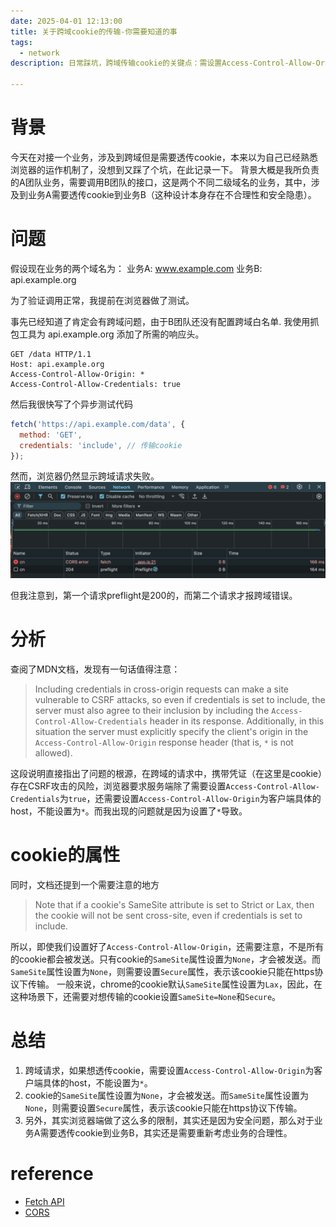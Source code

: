 ```yaml
---
date: 2025-04-01 12:13:00
title: 关于跨域cookie的传输-你需要知道的事
tags: 
  - network
description: 日常踩坑，跨域传输cookie的关键点：需设置Access-Control-Allow-Origin为具体域名，配置SameSite=None和Secure属性，并强调了安全性问题。

---
```

# 背景

今天在对接一个业务，涉及到跨域但是需要透传cookie，本来以为自己已经熟悉浏览器的运作机制了，没想到又踩了个坑，在此记录一下。
背景大概是我所负责的A团队业务，需要调用B团队的接口，这是两个不同二级域名的业务，其中，涉及到业务A需要透传cookie到业务B（这种设计本身存在不合理性和安全隐患）。

# 问题

假设现在业务的两个域名为：
业务A: www.example.com
业务B: api.example.org

为了验证调用正常，我提前在浏览器做了测试。

事先已经知道了肯定会有跨域问题，由于B团队还没有配置跨域白名单. 我使用抓包工具为 api.example.org 添加了所需的响应头。

```http
GET /data HTTP/1.1
Host: api.example.org
Access-Control-Allow-Origin: *
Access-Control-Allow-Credentials: true
```
然后我很快写了个异步测试代码

```javascript
fetch('https://api.example.com/data', {
  method: 'GET',
  credentials: 'include', // 传输cookie
});
```

然而，浏览器仍然显示跨域请求失败。
![alt text](../../images/cross-domain-cookie-transmission.png)
<!-- ![](https://github.com/user-attachments/assets/d53e20e7-5c77-44e9-a03f-01223def2c54) -->

但我注意到，第一个请求preflight是200的，而第二个请求才报跨域错误。

# 分析
查阅了MDN文档，发现有一句话值得注意：

> Including credentials in cross-origin requests can make a site vulnerable to CSRF attacks, so even if credentials is set to include, the server must also agree to their inclusion by including the `Access-Control-Allow-Credentials` header in its response. Additionally, in this situation the server must explicitly specify the client's origin in the `Access-Control-Allow-Origin` response header (that is, `*` is not allowed).

这段说明直接指出了问题的根源，在跨域的请求中，携带凭证（在这里是cookie）存在CSRF攻击的风险，浏览器要求服务端除了需要设置`Access-Control-Allow-Credentials`为`true`，还需要设置`Access-Control-Allow-Origin`为客户端具体的host，不能设置为`*`。而我出现的问题就是因为设置了`*`导致。

# cookie的属性
同时，文档还提到一个需要注意的地方
> Note that if a cookie's SameSite attribute is set to Strict or Lax, then the cookie will not be sent cross-site, even if credentials is set to include.

所以，即使我们设置好了`Access-Control-Allow-Origin`，还需要注意，不是所有的cookie都会被发送。只有cookie的`SameSite`属性设置为`None`，才会被发送。而`SameSite`属性设置为`None`，则需要设置`Secure`属性，表示该cookie只能在https协议下传输。
一般来说，chrome的cookie默认`SameSite`属性设置为`Lax`，因此，在这种场景下，还需要对想传输的cookie设置`SameSite=None`和`Secure`。

# 总结
1. 跨域请求，如果想透传cookie，需要设置`Access-Control-Allow-Origin`为客户端具体的host，不能设置为`*`。
2. cookie的`SameSite`属性设置为`None`，才会被发送。而`SameSite`属性设置为`None`，则需要设置`Secure`属性，表示该cookie只能在https协议下传输。
3. 另外，其实浏览器端做了这么多的限制，其实还是因为安全问题，那么对于业务A需要透传cookie到业务B，其实还是需要重新考虑业务的合理性。

# reference
- [Fetch API](https://developer.mozilla.org/en-US/docs/Web/API/Fetch_API/Using_Fetch)
- [CORS](https://developer.mozilla.org/en-US/docs/Web/HTTP/CORS)
